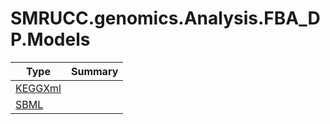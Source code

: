 ﻿
# SMRUCC.genomics.Analysis.FBA_DP.Models

|Type|Summary|
|----|-------|
|[KEGGXml](./KEGGXml.md)||
|[SBML](./SBML.md)||

